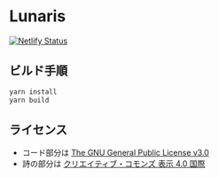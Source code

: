 # Lunaris

[![Netlify Status](https://api.netlify.com/api/v1/badges/b6a7c61d-d59d-4a65-baa9-3c305f218c85/deploy-status)](<https://app.netlify.com/sites/lunaris/>)

## ビルド手順

```bash
yarn install
yarn build
```

## ライセンス

* コード部分は [The GNU General Public License v3.0](https://www.gnu.org/licenses/gpl-3.0.en.html)
* 詩の部分は [クリエイティブ・コモンズ 表示 4.0 国際]([https://link](https://creativecommons.org/licenses/by/4.0/deed.ja))

